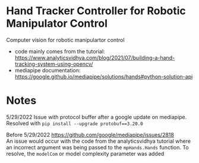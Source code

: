 # Hand Tracker Controller for Robotic Manipulator Control
Computer vision for robotic manipulartor control

- code mainly comes from the tutorial: https://www.analyticsvidhya.com/blog/2021/07/building-a-hand-tracking-system-using-opencv/
- mediapipe documentation: https://google.github.io/mediapipe/solutions/hands#python-solution-api

Notes
===============================
5/29/2022
Issue with protocol buffer after a google update on mediapipe. Resolved with `pip install --upgrade protobuf==3.20.0`

Before 5/29/2022
https://github.com/google/mediapipe/issues/2818 <br>
An issue would occur with the code from the analyticsvidhya tutorial where an incorrect argument was being passed to the `mpHands.Hands` function. To resolve, the `modelCom` or model complexity parameter was added
